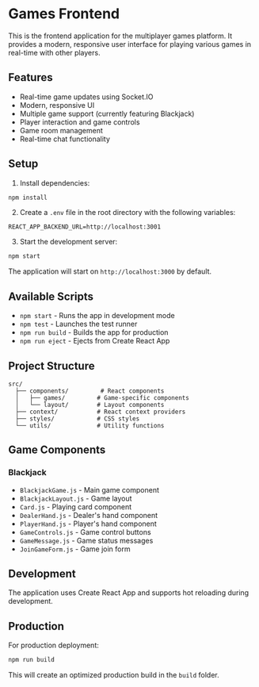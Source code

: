 # Games Frontend

This is the frontend application for the multiplayer games platform. It provides a modern, responsive user interface for playing various games in real-time with other players.

## Features

- Real-time game updates using Socket.IO
- Modern, responsive UI
- Multiple game support (currently featuring Blackjack)
- Player interaction and game controls
- Game room management
- Real-time chat functionality

## Setup

1. Install dependencies:
```bash
npm install
```

2. Create a `.env` file in the root directory with the following variables:
```
REACT_APP_BACKEND_URL=http://localhost:3001
```

3. Start the development server:
```bash
npm start
```

The application will start on `http://localhost:3000` by default.

## Available Scripts

- `npm start` - Runs the app in development mode
- `npm test` - Launches the test runner
- `npm run build` - Builds the app for production
- `npm run eject` - Ejects from Create React App

## Project Structure

```
src/
  ├── components/         # React components
  │   ├── games/         # Game-specific components
  │   └── layout/        # Layout components
  ├── context/           # React context providers
  ├── styles/            # CSS styles
  └── utils/             # Utility functions
```

## Game Components

### Blackjack
- `BlackjackGame.js` - Main game component
- `BlackjackLayout.js` - Game layout
- `Card.js` - Playing card component
- `DealerHand.js` - Dealer's hand component
- `PlayerHand.js` - Player's hand component
- `GameControls.js` - Game control buttons
- `GameMessage.js` - Game status messages
- `JoinGameForm.js` - Game join form

## Development

The application uses Create React App and supports hot reloading during development.

## Production

For production deployment:
```bash
npm run build
```

This will create an optimized production build in the `build` folder. 